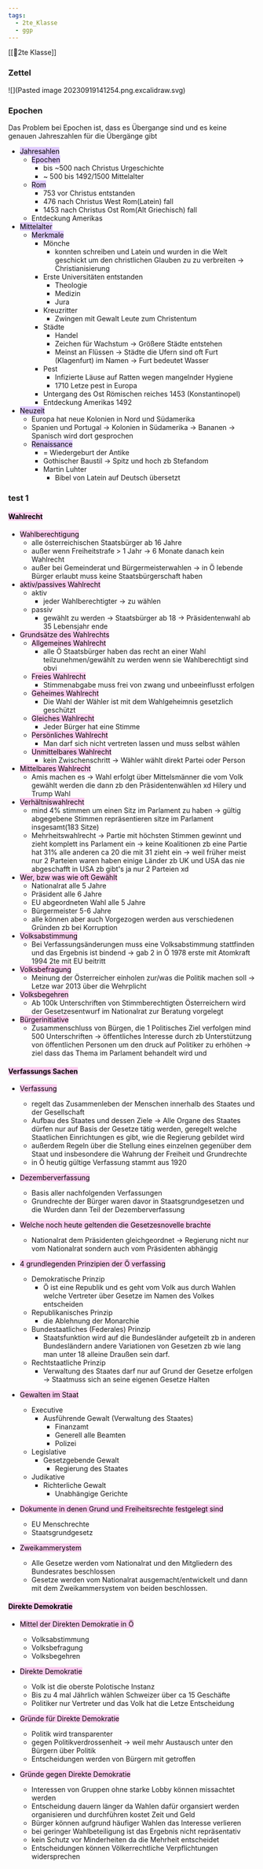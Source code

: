 ```yaml
---
tags:
  - 2te_Klasse
  - ggp
---
```

[[🥲2te Klasse]]
### Zettel
![](Pasted image 20230919141254.png.excalidraw.svg)
### Epochen
Das Problem bei Epochen ist, dass es Übergange sind und es keine genauen Jahreszahlen für die Übergänge gibt 
- <mark style="background: #D2B3FFA6;">Jahresahlen</mark>
    - <mark style="background: #D2B3FFA6;">Epochen</mark>
        - bis ~500 nach Christus Urgeschichte
        - ~ 500 bis 1492/1500 Mittelalter
    - <mark style="background: #D2B3FFA6;">Rom</mark>
        - 753 vor Christus entstanden
        - 476 nach Christus West Rom(Latein) fall
        - 1453 nach Christus Ost Rom(Alt Griechisch) fall
    - Entdeckung Amerikas
- <mark style="background: #D2B3FFA6;">Mittelalter</mark> 
    - <mark style="background: #D2B3FFA6;">Merkmale</mark>
        - Mönche
            - konnten schreiben und Latein und wurden in die Welt geschickt um den christlichen Glauben zu zu verbreiten → Christianisierung
        - Erste Universitäten entstanden
            - Theologie
            - Medizin
            - Jura
       - Kreuzritter
          - Zwingen mit Gewalt Leute zum Christentum
       - Städte
          - Handel 
          - Zeichen für Wachstum → Größere Städte entstehen 
          - Meinst an Flüssen → Städte die Ufern sind oft Furt (Klagenfurt) im Namen → Furt bedeutet Wasser 
       - Pest
          - Infizierte Läuse auf Ratten wegen mangelnder Hygiene
          - 1710 Letze pest in Europa
       - Untergang des Ost Römischen reiches 1453 (Konstantinopel)
       - Entdeckung Amerikas 1492
- <mark style="background: #D2B3FFA6;">Neuzeit</mark> 
	- Europa hat neue Kolonien in Nord und Südamerika
	- Spanien und Portugal → Kolonien in Südamerika → Bananen → Spanisch wird dort gesprochen
	- <mark style="background: #D2B3FFA6;">Renaissance</mark> 
		- = Wiedergeburt der Antike
		- Gothischer Baustil → Spitz und hoch zb Stefandom
		- Martin Luhter
			- Bibel von Latein auf Deutsch übersetzt

### test 1

#### <mark style="background: #FFB8EBA6;">Wahlrecht</mark>

- <mark style="background: #FFB8EBA6;">Wahlberechtigung</mark>
	- alle österreichischen Staatsbürger ab 16 Jahre
	- außer wenn Freiheitstrafe > 1 Jahr → 6 Monate danach kein Wahlrecht
	- außer bei Gemeinderat und Bürgermeisterwahlen → in Ö lebende Bürger erlaubt muss keine Staatsbürgerschaft haben
- <mark style="background: #FFB8EBA6;">aktiv/passives Wahlrecht</mark>
	- aktiv
		- jeder Wahlberechtigter → zu wählen
	- passiv
		- gewählt zu werden → Staatsbürger ab 18 → Präsidentenwahl ab 35 Lebensjahr ende
- <mark style="background: #FFB8EBA6;">Grundsätze des Wahlrechts</mark>
	- <mark style="background: #FFB8EBA6;">Allgemeines Wahlrecht</mark>
		- alle Ö Staatsbürger haben das recht an einer Wahl teilzunehmen/gewählt zu werden wenn sie Wahlberechtigt sind obvi
	- <mark style="background: #FFB8EBA6;">Freies Wahlrecht</mark>
		- Stimmenabgabe muss frei von zwang und unbeeinflusst erfolgen
	- <mark style="background: #FFB8EBA6;">Geheimes Wahlrecht</mark>
		- Die Wahl der Wähler ist mit dem Wahlgeheimnis gesetzlich geschützt
	- <mark style="background: #FFB8EBA6;">Gleiches Wahlrecht</mark>
		- Jeder Bürger hat eine Stimme
	- <mark style="background: #FFB8EBA6;">Persönliches Wahlrecht</mark>
		- Man darf sich nicht vertreten lassen und muss selbst wählen
	- <mark style="background: #FFB8EBA6;">Unmittelbares Wahlrecht</mark>
		- kein Zwischenschritt → Wähler wählt direkt Partei oder Person
- <mark style="background: #FFB8EBA6;">Mittelbares Wahlrecht</mark>
	- Amis machen es → Wahl erfolgt über Mittelsmänner die vom Volk gewählt werden die dann zb den Präsidentenwählen xd Hilery und Trump Wahl
- <mark style="background: #FFB8EBA6;">Verhältniswahlrecht</mark>
	- mind 4% stimmen um einen Sitz im Parlament zu haben → gültig abgegebene Stimmen repräsentieren sitze im Parlament insgesamt(183 Sitze)
	- Mehrheitswahlrecht → Partie mit höchsten Stimmen gewinnt und zieht komplett ins Parlament ein → keine Koalitionen zb eine Partie hat 31% alle anderen ca 20 die mit 31 zieht ein → weil früher meist nur 2 Parteien waren haben einige Länder zb UK und USA das nie abgeschafft in USA zb gibt's ja nur 2 Parteien xd
- <mark style="background: #FFB8EBA6;">Wer, bzw was wie oft Gewählt</mark>
	- Nationalrat alle 5 Jahre
	- Präsident alle 6 Jahre
	- EU abgeordneten Wahl alle 5 Jahre
	- Bürgermeister 5-6 Jahre
	- alle können aber auch Vorgezogen werden aus verschiedenen Gründen zb bei Korruption
- <mark style="background: #FFB8EBA6;">Volksabstimmung</mark>
	- Bei Verfassungsänderungen muss eine Volksabstimmung stattfinden und das Ergebnis ist bindend → gab 2 in Ö 1978 erste mit Atomkraft 1994 2te mit EU beitritt
- <mark style="background: #FFB8EBA6;">Volksbefragung</mark>
	- Meinung der Österreicher einholen zur/was die Politik machen soll → Letze war 2013 über die Wehrplicht
- <mark style="background: #FFB8EBA6;">Volksbegehren</mark>
	- Ab 100k Unterschriften von Stimmberechtigten Österreichern wird der Gesetzesentwurf im Nationalrat zur Beratung vorgelegt
- <mark style="background: #FFB8EBA6;">Bürgerinitiative</mark>
	- Zusammenschluss von Bürgen, die 1 Politisches Ziel verfolgen mind 500 Unterschriften → öffentliches Interesse durch zb Unterstützung von öffentlichen Personen um den druck auf Politiker zu erhöhen → ziel dass das Thema im Parlament behandelt wird und 

#### <mark style="background: #FFB8EBA6;">Verfassungs Sachen</mark>

- <mark style="background: #FFB8EBA6;">Verfassung</mark>
	- regelt das Zusammenleben der Menschen innerhalb des Staates und der Gesellschaft
	- Aufbau des Staates und dessen Ziele → Alle Organe des Staates dürfen nur auf Basis der Gesetze tätig werden, geregelt welche Staatlichen Einrichtungen es gibt, wie die Regierung gebildet wird
	- außerdem Regeln über die Stellung eines einzelnen gegenüber dem Staat und insbesondere die Wahrung der Freiheit und Grundrechte
	- in Ö heutig gültige Verfassung stammt aus 1920

- <mark style="background: #FFB8EBA6;">Dezemberverfassung</mark>
	- Basis aller nachfolgenden Verfassungen
	- Grundrechte der Bürger waren davor in Staatsgrundgesetzen und die Wurden dann Teil der Dezemberverfassung
- <mark style="background: #FFB8EBA6;">Welche noch heute geltenden die Gesetzesnovelle brachte</mark>
	- Nationalrat dem Präsidenten gleichgeordnet → Regierung nicht nur vom Nationalrat sondern auch vom Präsidenten abhängig
- <mark style="background: #FFB8EBA6;">4 grundlegenden Prinzipien der Ö verfassing</mark>
	- Demokratische Prinzip
		- Ö ist eine Republik und es geht vom Volk aus durch Wahlen welche Vertreter über Gesetze im Namen des Volkes entscheiden 
	- Republikanisches Prinzip
		- die Ablehnung der Monarchie
	- Bundestaatliches (Federales) Prinzip
		- Staatsfunktion wird auf die Bundesländer aufgeteilt zb in anderen Bundesländern andere Variationen von Gesetzen zb wie lang man unter 18 alleine Draußen sein darf.
	- Rechtstaatliche Prinzip
		- Verwaltung des Staates darf nur auf Grund der Gesetze erfolgen → Staatmuss sich an seine eigenen Gesetze Halten
- <mark style="background: #FFB8EBA6;">Gewalten im Staat</mark>
	- Executive
		- Ausführende Gewalt (Verwaltung des Staates)
			- Finanzamt
			- Generell alle Beamten
			- Polizei
	- Legislative
		- Gesetzgebende Gewalt
			- Regierung des Staates
	- Judikative
		- Richterliche Gewalt
			- Unabhängige Gerichte
- <mark style="background: #FFB8EBA6;">Dokumente in denen Grund und Freiheitsrechte festgelegt sind </mark>
	- EU Menschrechte
	- Staatsgrundgesetz 
- <mark style="background: #FFB8EBA6;">Zweikammerystem</mark>
	- Alle Gesetze werden vom Nationalrat und den Mitgliedern des Bundesrates beschlossen
	- Gesetze werden vom Nationalrat ausgemacht/entwickelt und dann mit dem Zweikammersystem von beiden beschlossen.

#### <mark style="background: #FFB8EBA6;">Direkte Demokratie</mark>

- <mark style="background: #FFB8EBA6;">Mittel der Direkten Demokratie in Ö</mark>
	- Volksabstimmung
	- Volksbefragung
	- Volksbegehren

- <mark style="background: #FFB8EBA6;">Direkte Demokratie</mark> 
	- Volk ist die oberste Polotische Instanz
	- Bis zu 4 mal Jährlich wählen Schweizer über ca 15 Geschäfte
	- Politiker nur Vertreter und das Volk hat die Letze Entscheidung
- <mark style="background: #FFB8EBA6;">Gründe für Direkte Demokratie</mark>
	- Politik wird transparenter 
	- gegen Politikverdrossenheit → weil mehr Austausch unter den Bürgern über Politik
	- Entscheidungen werden von Bürgern mit getroffen
- <mark style="background: #FFB8EBA6;">Gründe gegen Direkte Demokratie</mark>
	- Interessen von Gruppen ohne starke Lobby können missachtet werden
	- Entscheidung dauern länger da Wahlen dafür organsiert werden organisieren und durchführen kostet Zeit und Geld
	- Bürger können aufgrund häufiger Wahlen das Interesse verlieren 
	- bei geringer Wahlbeteiligung ist das Ergebnis nicht repräsentativ
	- kein Schutz vor Minderheiten da die Mehrheit entscheidet
	- Entscheidungen können Völkerrechtliche Verpflichtungen widersprechen